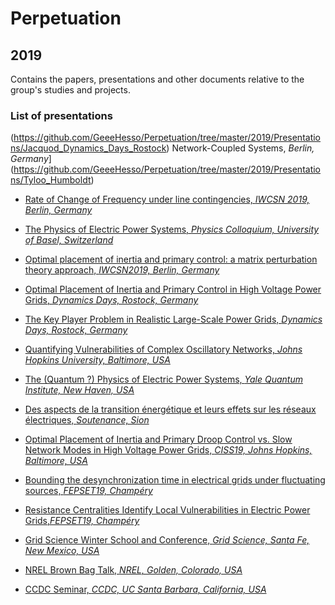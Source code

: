 # Perpetuation
## 2019
Contains the papers, presentations and other documents relative to the group's studies and projects.

### List of presentations

(https://github.com/GeeeHesso/Perpetuation/tree/master/2019/Presentations/Jacquod_Dynamics_Days_Rostock)
Network-Coupled Systems, *Berlin, Germany*](https://github.com/GeeeHesso/Perpetuation/tree/master/2019/Presentations/Tyloo_Humboldt)

* [Rate of Change of Frequency under line contingencies, *IWCSN 2019, Berlin, Germany*](https://github.com/GeeeHesso/Perpetuation/tree/master/2019/Presentations/IWCSN19_Delabays)

* [The Physics of Electric Power Systems, *Physics Colloquium, University of Basel, Switzerland*](https://github.com/GeeeHesso/Perpetuation/tree/master/2019/Presentations/Physics_Colloquium_Basel)
* [Optimal placement of inertia and primary control: a matrix perturbation theory approach, *IWCSN2019, Berlin, Germany*](https://github.com/GeeeHesso/Perpetuation/tree/master/2019/Presentations/pagnier_iwcsn2019)
* [Optimal Placement of Inertia and Primary Control in High Voltage Power Grids, *Dynamics Days, Rostock, Germany*](https://github.com/GeeeHesso/Perpetuation/tree/master/2019/Presentations/Jacquod_Dynamics_Days_Rostock)
* [The Key Player Problem in Realistic Large-Scale Power Grids, *Dynamics Days, Rostock, Germany*](https://github.com/GeeeHesso/Perpetuation/tree/master/2019/Presentations/Tyloo_Dynamics_Days_Rostock)
* [Quantifying Vulnerabilities of Complex  Oscillatory Networks, *Johns Hopkins University, Baltimore, USA*](https://github.com/GeeeHesso/Perpetuation/tree/master/2019/Presentations/Johns_Hopkins_Tyloo)
* [The (Quantum ?) Physics of Electric Power Systems, *Yale Quantum Institute, New Haven, USA*](https://github.com/GeeeHesso/Perpetuation/tree/master/2019/Presentations/Yale_QI)
* [Des aspects de la transition énergétique et leurs effets sur les réseaux électriques, *Soutenance, Sion*](https://github.com/GeeeHesso/Perpetuation/tree/master/2019/Presentations/Sion_laurent)
* [Optimal Placement of Inertia and Primary Droop Control vs. Slow Network Modes in High Voltage Power Grids, *CISS19, Johns Hopkins, Baltimore, USA*](https://github.com/GeeeHesso/Perpetuation/tree/master/2019/Presentations/CISS19)
* [Bounding the desynchronization time in electrical grids under fluctuating sources, *FEPSET19, Champéry*](https://github.com/GeeeHesso/Perpetuation/tree/master/2019/Presentations/FEPSET19_Delabays)
*  [Resistance Centralities Identify Local Vulnerabilities in Electric Power Grids,*FEPSET19, Champéry*](https://github.com/GeeeHesso/Perpetuation/tree/master/2019/Presentations/FEPSET19_Tyloo)
* [Grid Science Winter School and Conference, *Grid Science, Santa Fe, New Mexico, USA*](https://github.com/GeeeHesso/Perpetuation/tree/master/2019/Presentations/Grid_Science_Santa_Fe)
* [NREL Brown Bag Talk, *NREL, Golden, Colorado, USA*](https://github.com/GeeeHesso/Perpetuation/tree/master/2019/Presentations/NREL_Golden)
* [CCDC Seminar, *CCDC, UC Santa Barbara, California, USA*](https://github.com/GeeeHesso/Perpetuation/tree/master/2019/Presentations/UC_Santa_Barbara)


